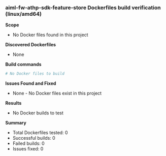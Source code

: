 ### aiml-fw-athp-sdk-feature-store Dockerfiles build verification (linux/amd64)

**Scope**
- No Docker files found in this project

**Discovered Dockerfiles**
- None

**Build commands**
```bash
# No Docker files to build
```

**Issues Found and Fixed**
- None - No Docker files exist in this project

**Results**
- No Docker builds to test

**Summary**
- Total Dockerfiles tested: 0
- Successful builds: 0
- Failed builds: 0
- Issues fixed: 0
